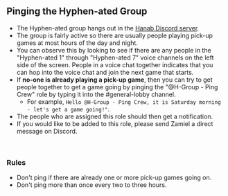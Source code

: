 ## Pinging the Hyphen-ated Group

- The Hyphen-ated group hangs out in the [Hanab Discord server](https://discord.gg/FADvkJp).
- The group is fairly active so there are usually people playing pick-up games at most hours of the day and night.
- You can observe this by looking to see if there are any people in the "Hyphen-ated 1" through "Hyphen-ated 7" voice channels on the left side of the screen. People in a voice chat together indicates that you can hop into the voice chat and join the next game that starts.
- If **no-one is already playing a pick-up game**, then you can try to get people together to get a game going by pinging the "@H-Group - Ping Crew" role by typing it into the #general-lobby channel.
  - For example, `Hello @H-Group - Ping Crew, it is Saturday morning - let's get a game going!"`.
- The people who are assigned this role should then get a notification.
- If you would like to be added to this role, please send Zamiel a direct message on Discord.

<br />

### Rules

- Don't ping if there are already one or more pick-up games going on.
- Don't ping more than once every two to three hours.
